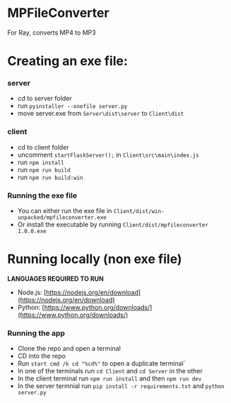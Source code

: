 # MPFileConverter
For Ray, converts MP4 to MP3

# Creating an exe file:
### server
- cd to server folder
- run `pyinstaller --onefile server.py`
- move server.exe from `Server\dist\server` to `Client\dist`

### client
- cd to client folder
- uncomment `startFlaskServer();` in `Client\src\main\index.js`
- run `npm install`
- run `npm run build`
- run `npm run build:win`

### Running the exe file
- You can either run the exe file in `Client/dist/win-unpacked/mpfileconverter.exe` 
- Or install the executable by running `Client/dist/mpfileconverter 1.0.0.exe`


# Running locally (non exe file)
**LANGUAGES REQUIRED TO RUN**  
- Node.js: [https://nodejs.org/en/download](https://nodejs.org/en/download)
- Python: [https://www.python.org/downloads/](https://www.python.org/downloads/)

### Running the app
- Clone the repo and open a terminal 
- CD into the repo
- Run `start cmd /k cd "%cd%"` to open a duplicate terminal`
- In one of the terminals run `cd Client` and `cd Server` in the other
- In the client terminal run `npm run install` and then `npm run dev`
- In the server termnial run `pip install -r requirements.txt` and `python server.py` 
